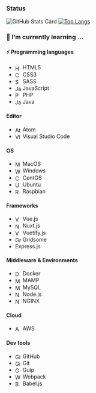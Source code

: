 <!--
**Raphael-D/Raphael-D** is a ✨ _special_ ✨ repository because its `README.md` (this file) appears on your GitHub profile.

Here are some ideas to get you started:

- 🔭 I’m currently working on ...
- 🌱 I’m currently learning ...
- 👯 I’m looking to collaborate on ...
- 🤔 I’m looking for help with ...
- 💬 Ask me about ...
- 📫 How to reach me: ...
- 😄 Pronouns: ...
- ⚡ Fun fact: ...
-->
###   Status


![GitHub Stats Card](https://github-readme-stats.vercel.app/api?username=Raphael-D&show_icons=true&theme=dark&count_private=true&include_all_commits=true) [![Top Langs](https://github-readme-stats.vercel.app/api/top-langs/?username=Raphael-D&layout=compact&theme=dark&hide=php)](https://github.com/anuraghazra/github-readme-stats)


### 🌱 I’m currently learning ...

#### ⚡ Programming languages
- <img src="https://raw.githubusercontent.com/konpa/devicon/master/icons/html5/html5-plain.svg" alt="HTML5" width="16" style="vertical-align: middle;"> HTML5
- <img src="https://raw.githubusercontent.com/konpa/devicon/master/icons/css3/css3-plain.svg" alt="CSS3" width="16" style="vertical-align: middle;"> CSS3
- <img src="https://img.icons8.com/color/48/000000/sass.png" alt="SASS" width="16" style="vertical-align: middle;" /> SASS
- <img src="https://raw.githubusercontent.com/konpa/devicon/master/icons/javascript/javascript-plain.svg" alt="JavaScript" width="16" style="vertical-align: middle;"> JavaScript
- <img src="https://raw.githubusercontent.com/konpa/devicon/master/icons/php/php-plain.svg" alt="PHP" width="16" style="vertical-align: middle;" /> PHP
- <img src="https://raw.githubusercontent.com/konpa/devicon/master/icons/java/java-plain.svg" alt="Java" width="16" style="vertical-align: middle;" /> Java

#### Editor
- <img src="https://raw.githubusercontent.com/konpa/devicon/master/icons/atom/atom-original.svg" alt="Atom" width="16" style="vertical-align: middle;" /> Atom
- <img src="https://camo.githubusercontent.com/38967d8332b39e52cc1f63b9c0f93d18c02f5328/68747470733a2f2f7777772e617574756d6e2d636f6c6f722e636f6d2f77702d636f6e74656e742f75706c6f6164732f323031382f30342f7673636f64652e706e67" alt="Visual Studio Code" width="16" style="vertical-align: middle;" /> Visual Studio Code

#### OS
- <img src="https://raw.githubusercontent.com/konpa/devicon/master/icons/apple/apple-original.svg" alt="MacOS" width="16" style="vertical-align: middle;" /> MacOS
- <img src="https://camo.githubusercontent.com/5cc57bd56946102757bf7f72733582b28184d2b3/68747470733a2f2f696d672e69636f6e73382e636f6d2f636f6c6f722f34382f3030303030302f77696e646f77732d31302e706e67" alt="Windows" width="16" style="vertical-align: middle;" /> Windows
- <img src="https://img.icons8.com/color/48/000000/centos.png" alt="CentOS" width="16" style="vertical-align: middle;" /> CentOS
- <img src="https://raw.githubusercontent.com/konpa/devicon/master/icons/ubuntu/ubuntu-plain.svg" alt="Ubunts" width="16" style="vertical-align: middle;" /> Ubuntu
- <img src="https://img.icons8.com/color/64/000000/raspberry-pi.png" alt="Raspbian" width="16" style="vertical-align: middle;" /> Raspbian

#### Frameworks
- <img src="https://camo.githubusercontent.com/728ce9f78c3139e76fa69925ad7cc502e32795d2/68747470733a2f2f7675656a732e6f72672f696d616765732f6c6f676f2e706e67" alt="Vue.js" width="16" style="vertical-align: middle;" /> Vue.js
- <img src="https://ja.nuxtjs.org/logos/nuxt.svg" alt="Nuxt.js" width="16" style="vertical-align: middle;" /> Nuxt.js
- <img src="https://camo.githubusercontent.com/41759602ad091b02adf7b4986b55b0a870471b98/68747470733a2f2f63646e2e767565746966796a732e636f6d2f696d616765732f6c6f676f732f6c6f676f2e737667" alt="Vuetify.js" width="16" style="vertical-align: middle;" /> Vuetify.js
- <img src="https://api.iconify.design/logos-gridsome-icon.svg?height=16" alt="Gridsome" width="16" style="vertical-align: middle;" /> Gridsome
- Express.js


#### Middleware & Environments
- <img src="https://raw.githubusercontent.com/konpa/devicon/master/icons/docker/docker-original.svg" alt="Docker" width="16" style="vertical-align: middle;" /> Docker
- <img src="https://raw.githubusercontent.com/konpa/devicon/master/icons/mamp/mamp-original.svg" alt="MAMP" width="16" style="vertical-align: middle;" /> MAMP
- <img src="https://raw.githubusercontent.com/konpa/devicon/master/icons/mysql/mysql-original.svg" alt="MySQL" width="16" style="vertical-align: middle;" /> MySQL
- <img src="https://raw.githubusercontent.com/konpa/devicon/master/icons/nodejs/nodejs-plain.svg" alt="Node.js" width="16" style="vertical-align: middle;" /> Node.js
- <img src="https://raw.githubusercontent.com/konpa/devicon/master/icons/nginx/nginx-original.svg" alt="NGINX" width="16" style="vertical-align: middle;" /> NGINX

#### Cloud
- <img src="https://img.icons8.com/color/48/000000/amazon-web-services.png" alt="AWS" width="16" style="vertical-align: middle;" /> AWS

#### Dev tools
- <img src="https://raw.githubusercontent.com/konpa/devicon/master/icons/github/github-original.svg" alt="Github" width="16" style="vertical-align: middle;" /> GitHub
- <img src="https://raw.githubusercontent.com/konpa/devicon/master/icons/git/git-original.svg" alt="Git" width="16" style="vertical-align: middle;" /> Git
- <img src="https://raw.githubusercontent.com/konpa/devicon/master/icons/gulp/gulp-plain.svg" alt="Gulp.js" width="16" style="vertical-align: middle;" /> Gulp
- <img src="https://raw.githubusercontent.com/konpa/devicon/master/icons/webpack/webpack-plain.svg" alt="Webpack" width="16" style="vertical-align: middle;" /> Webpack
- <img src="https://raw.githubusercontent.com/konpa/devicon/master/icons/babel/babel-plain.svg" alt="Babel.js" width="16" style="vertical-align: middle;" /> Babel.js